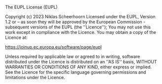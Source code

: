 The EUPL License (EUPL)

Copyright (c) 2023 Niklas Scheerhoorn
Licensed under the EUPL, Version 1.2 or – as soon they will be approved by the European Commission - subsequent versions of the EUPL (the ''Licence'');
You may not use this work except in compliance with the Licence.
You may obtain a copy of the Licence at:

<https://joinup.ec.europa.eu/software/page/eupl>

Unless required by applicable law or agreed to in writing, software distributed under the Licence is distributed on an ''AS IS'' basis,
WITHOUT WARRANTIES OR CONDITIONS OF ANY KIND, either express or implied.
See the Licence for the specific language governing permissions and limitations under the Licence.

